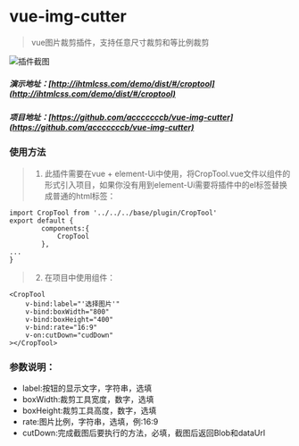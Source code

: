 # vue-img-cutter
> vue图片裁剪插件，支持任意尺寸裁剪和等比例裁剪

![插件截图](http://www.ihtmlcss.com/wp-content/uploads/2019/05/cut-707x550.jpg)

##### 演示地址：[http://ihtmlcss.com/demo/dist/#/croptool](http://ihtmlcss.com/demo/dist/#/croptool)
##### 项目地址：[https://github.com/acccccccb/vue-img-cutter](https://github.com/acccccccb/vue-img-cutter)

### 使用方法

> 1. 此插件需要在vue + element-Ui中使用，将CropTool.vue文件以组件的形式引入项目，如果你没有用到element-Ui需要将插件中的el标签替换成普通的html标签：

```
import CropTool from '../../../base/plugin/CropTool'
export default {
        components:{
            CropTool
        },
...
}
```
> 2. 在项目中使用组件：

```
<CropTool
    v-bind:label="'选择图片'"
    v-bind:boxWidth="800"
    v-bind:boxHeight="400"
    v-bind:rate="16:9"
    v-on:cutDown="cudDown"
></CropTool>
```

### 参数说明：
- label:按钮的显示文字，字符串，选填
- boxWidth:裁剪工具宽度，数字，选填
- boxHeight:裁剪工具高度，数字，选填
- rate:图片比例，字符串，选填，例:16:9
- cutDown:完成截图后要执行的方法，必填，截图后返回Blob和dataUrl
